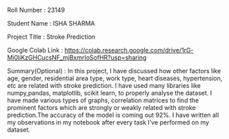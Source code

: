 Roll Number       :   23149

Student Name      :   ISHA SHARMA

Project Title     :   Stroke Prediction

Google Colab Link :   https://colab.research.google.com/drive/1rG-Mi0liKzGHCucsNF_mjBxmrIoSofHR?usp=sharing

Summary(Optional) :   In this project, I have discussed how other factors like age, gender, residential area type, work type, heart diseases, hypertension, etc are related with stroke prediction. I have used many libraries like numpy,pandas, matplotlib, scikit learn, to properly analyse the dataset. I have made various types of graphs, correlation matrices to find the prominent factors which are strongly or weakly related with stroke prediction.The accuracy of the model is coming out 92%. I have written all my observations in my notebook after every task I've performed on my dataset.

